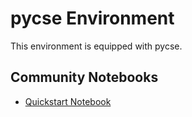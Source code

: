 
# pycse Environment

This environment is equipped with pycse.

## Community Notebooks

- [Quickstart Notebook](./quickstart.ipynb)
